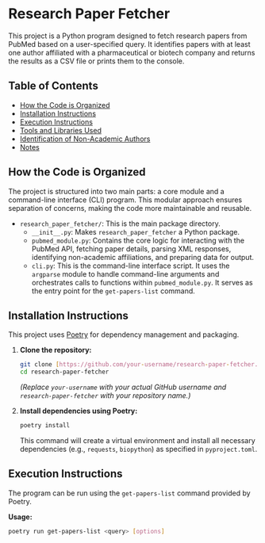 # Research Paper Fetcher

This project is a Python program designed to fetch research papers from PubMed based on a user-specified query. It identifies papers with at least one author affiliated with a pharmaceutical or biotech company and returns the results as a CSV file or prints them to the console.

## Table of Contents
- [How the Code is Organized](#how-the-code-is-organized)
- [Installation Instructions](#installation-instructions)
- [Execution Instructions](#execution-instructions)
- [Tools and Libraries Used](#tools-and-libraries-used)
- [Identification of Non-Academic Authors](#identification-of-non-academic-authors)
- [Notes](#notes)

## How the Code is Organized
The project is structured into two main parts: a core module and a command-line interface (CLI) program. This modular approach ensures separation of concerns, making the code more maintainable and reusable.

- `research_paper_fetcher/`: This is the main package directory.
    - `__init__.py`: Makes `research_paper_fetcher` a Python package.
    - `pubmed_module.py`: Contains the core logic for interacting with the PubMed API, fetching paper details, parsing XML responses, identifying non-academic affiliations, and preparing data for output.
    - `cli.py`: This is the command-line interface script. It uses the `argparse` module to handle command-line arguments and orchestrates calls to functions within `pubmed_module.py`. It serves as the entry point for the `get-papers-list` command.

## Installation Instructions

This project uses [Poetry](https://python-poetry.org/) for dependency management and packaging.

1.  **Clone the repository:**
    ```bash
    git clone [https://github.com/your-username/research-paper-fetcher.git](https://github.com/your-username/research-paper-fetcher.git)
    cd research-paper-fetcher
    ```
    *(Replace `your-username` with your actual GitHub username and `research-paper-fetcher` with your repository name.)*

2.  **Install dependencies using Poetry:**
    ```bash
    poetry install
    ```
    This command will create a virtual environment and install all necessary dependencies (e.g., `requests`, `biopython`) as specified in `pyproject.toml`.

## Execution Instructions

The program can be run using the `get-papers-list` command provided by Poetry.

**Usage:**

```bash
poetry run get-papers-list <query> [options]